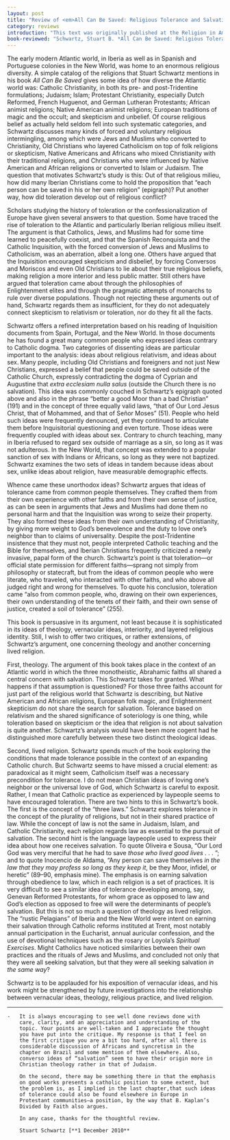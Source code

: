 ```yaml
---
layout: post
title: "Review of <em>All Can Be Saved: Religious Tolerance and Salvation in the Iberian Atlantic World</em>, by Stuart B. Schwartz"
category: reviews
introduction: "This text was originally published at the Religion in America."
book-reviewed: "Schwartz, Stuart B. *All Can Be Saved: Religious Tolerance and Salvation in the Iberian Atlantic World*. New Haven, CT: Yale University Press, 2008. ISBN: 978-0-300-15854-0."
---
```


The early modern Atlantic world, in Iberia as well as in Spanish and
Portuguese colonies in the New World, was home to an enormous religious
diversity. A simple catalog of the religions that Stuart Schwartz
mentions in his book *All Can Be Saved* gives some idea of how diverse
the Atlantic world was: Catholic Christianity, in both its pre- and
post-Tridentine formulations; Judaism; Islam; Protestant Christianity,
especially Dutch Reformed, French Huguenot, and German Lutheran
Protestants; African animist religions; Native American animist
religions; European traditions of magic and the occult; and skepticism
and unbelief. Of course religious belief as actually held seldom fell
into such systematic categories, and Schwartz discusses many kinds of
forced and voluntary religious intermingling, among which were Jews and
Muslims who converted to Christianity, Old Christians who layered
Catholicism on top of folk religions or skepticism, Native Americans and
Africans who mixed Christianity with their traditional religions, and
Christians who were influenced by Native American and African religions
or converted to Islam or Judaism. The question that motivates Schwartz’s
study is this: Out of that religious milieu, how did many Iberian
Christians come to hold the proposition that “each person can be saved
in his or her own religion” (epigraph)? Put another way, how did
toleration develop out of religious conflict?

Scholars studying the history of toleration or the confessionalization
of Europe have given several answers to that question. Some have traced
the rise of toleration to the Atlantic and particularly Iberian
religious milieu itself. The argument is that Catholics, Jews, and
Muslims had for some time learned to peacefully coexist, and that the
Spanish Reconquista and the Catholic Inquisition, with the forced
conversion of Jews and Muslims to Catholicism, was an aberration, albeit
a long one. Others have argued that the Inquisition encouraged
skepticism and disbelief, by forcing Conversos and Moriscos and even Old
Christians to lie about their true religious beliefs, making religion a
more interior and less public matter. Still others have argued that
toleration came about through the philosophies of Enlightenment elites
and through the pragmatic attempts of monarchs to rule over diverse
populations. Though not rejecting these arguments out of hand, Schwartz
regards them as insufficient, for they do not adequately connect
skepticism to relativism or toleration, nor do they fit all the facts.

Schwartz offers a refined interpretation based on his reading of
Inquisition documents from Spain, Portugal, and the New World. In those
documents he has found a great many common people who expressed ideas
contrary to Catholic dogma. Two categories of dissenting ideas are
particular important to the analysis: ideas about religious relativism,
and ideas about sex. Many people, including Old Christians and
foreigners and not just New Christians, expressed a belief that people
could be saved outside of the Catholic Church, expressly contradicting
the dogma of Cyprian and Augustine that *extra ecclesiam nulla salus*
(outside the Church there is no salvation). This idea was commonly
couched in Schwartz’s epigraph quoted above and also in the phrase
“better a good Moor than a bad Christian” (191) and in the concept of
three equally valid laws, “that of Our Lord Jesus Christ, that of
Mohammed, and that of Señor Moses” (51). People who held such ideas were
frequently denounced, yet they continued to articulate them before
Inquisitorial questioning and even torture. Those ideas were frequently
coupled with ideas about sex. Contrary to church teaching, many in
Iberia refused to regard sex outside of marriage as a sin, so long as it
was not adulterous. In the New World, that concept was extended to a
popular sanction of sex with Indians or Africans, so long as they were
not baptized. Schwartz examines the two sets of ideas in tandem because
ideas about sex, unlike ideas about religion, have measurable
demographic effects.

Whence came these unorthodox ideas? Schwartz argues that ideas of
tolerance came from common people themselves. They crafted them from
their own experience with other faiths and from their own sense of
justice, as can be seen in arguments that Jews and Muslims had done them
no personal harm and that the Inquisition was wrong to seize their
property. They also formed these ideas from their own understanding of
Christianity, by giving more weight to God’s benevolence and the duty to
love one’s neighbor than to claims of universality. Despite the
post-Tridentine insistence that they must not, people interpreted
Catholic teaching and the Bible for themselves, and Iberian Christians
frequently criticized a newly invasive, papal form of the church.
Schwartz’s point is that toleration—or official state permission for
different faiths—sprang not simply from philosophy or statecraft, but
from the ideas of common people who were literate, who traveled, who
interacted with other faiths, and who above all judged right and wrong
for themselves. To quote his conclusion, toleration came “also from
common people, who, drawing on their own experiences, their own
understanding of the tenets of their faith, and their own sense of
justice, created a soil of tolerance” (255).

This book is persuasive in its argument, not least because it is
sophisticated in its ideas of theology, vernacular ideas, interiority,
and layered religious identity. Still, I wish to offer two critiques, or
rather extensions, of Schwartz’s argument, one concerning theology and
another concerning lived religion.

First, theology. The argument of this book takes place in the context of
an Atlantic world in which the three monotheistic, Abrahamic faiths all
shared a central concern with salvation. This Schwartz takes for
granted. What happens if that assumption is questioned? For those three
faiths account for just part of the religious world that Schwartz is
describing, but Native American and African religions, European folk
magic, and Enlightenment skepticism do not share the search for
salvation. Tolerance based on relativism and the shared significance of
soteriology is one thing, while toleration based on skepticism or the
idea that religion is not about salvation is quite another. Schwartz’s
analysis would have been more cogent had he distinguished more carefully
between these two distinct theological ideas.

Second, lived religion. Schwartz spends much of the book exploring the
conditions that made tolerance possible in the context of an expanding
Catholic church. But Schwartz seems to have missed a crucial element: as
paradoxical as it might seem, Catholicism itself was a necessary
precondition for tolerance. I do not mean Christian ideas of loving
one’s neighbor or the universal love of God, which Schwartz is careful
to exposit. Rather, I mean that Catholic practice as experienced by
laypeople seems to have encouraged toleration. There are two hints to
this in Schwartz’s book. The first is the concept of the “three laws.”
Schwartz explores tolerance in the concept of the plurality of
religions, but not in their shared practice of law. While the concept of
law is not the same in Judaism, Islam, and Catholic Christianity, each
religion regards law as essential to the pursuit of salvation. The
second hint is the language laypeople used to express their idea about
how one receives salvation. To quote Oliveira e Sousa, “Our Lord God was
very merciful that he had to save *those who lived good lives* . . . ”;
and to quote Inocencio de Aldama, “Any person can save themselves *in
the law that they may profess so long as they keep it*, be they Moor,
infidel, or heretic” (89–90, emphasis mine). The emphasis is on earning
salvation through obedience to law, which in each religion is a set of
practices. It is very difficult to see a similar idea of tolerance
developing among, say, Genevan Reformed Protestants, for whom grace as
opposed to law and God’s election as opposed to free will were the
determinants of people’s salvation. But this is not so much a question
of theology as lived religion. The “rustic Pelagians” of Iberia and the
New World were intent on earning their salvation through Catholic
reforms instituted at Trent, most notably annual participation in the
Eucharist, annual auricular confession, and the use of devotional
techniques such as the rosary or Loyola’s *Spiritual Exercises*. Might
Catholics have noticed similarities between their own practices and the
rituals of Jews and Muslims, and concluded not only that they were all
seeking salvation, but that they were all seeking salvation *in the same
way*?

Schwartz is to be applauded for his exposition of vernacular ideas, and
his work might be strengthened by future investigations into the
relationship between vernacular ideas, theology, religious practice, and
lived religion.

-----------------------------------------------

    -   It is always encouraging to see well done reviews done with
        care, clarity, and an appreciation and understanding of the
        topic. Your points are well-taken and I appreciate the thought
        you have put into the critique. My response is that I feel on
        the first critique you are a bit too hard, after all there is
        considerable discussion of Africans and syncretism in the
        chapter on Brazil and some mention of them elsewhere. Also,
        converso ideas of “salvation” seem to have their origin more in
        Christian theology rather in that of Judaism.

        On the second, there may be something there in that the emphasis
        on good works presents a catholic position to some extent, but
        the problem is, as I implied in the last chapter,that such ideas
        of tolerance could also be found elsewhere in Europe in
        Protestant communities–a position, by the way that B. Kaplan’s
        Divided by Faith also argues.

        In any case, thanks for the thoughtful review.

        Stuart Schwartz [**1 December 2010**
